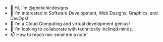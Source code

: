 - 👋 Hi, I’m @geekchicdesigns
- 👀 I’m interested in Software Development, Web Designs, Graphics, and DevOps!
- 🌱 I’m a Cloud Computing and virtual development genius!
- 💞️ I’m looking to collaborate with technically inclined minds.
- 📫 How to reach me: send me a note! 

<!---
geekchicdesigns/geekchicdesigns is a ✨ special ✨ repository because its `README.md` (this file) appears on your GitHub profile.
You can click the Preview link to take a look at your changes.
--->
